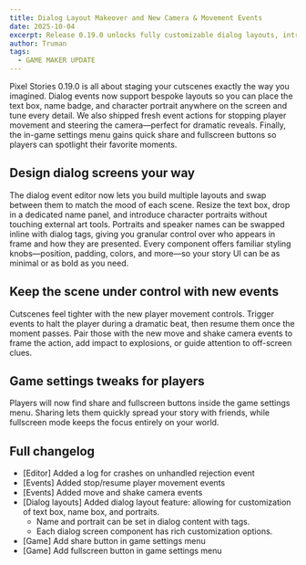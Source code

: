 ```yaml
---
title: Dialog Layout Makeover and New Camera & Movement Events
date: 2025-10-04
excerpt: Release 0.19.0 unlocks fully customizable dialog layouts, introduces camera shake and movement events, and adds new controls to the in-game settings menu.
author: Truman
tags:
  - GAME MAKER UPDATE
---
```


Pixel Stories 0.19.0 is all about staging your cutscenes exactly the way you imagined. Dialog events now support bespoke layouts so you can place the text box, name badge, and character portrait anywhere on the screen and tune every detail. We also shipped fresh event actions for stopping player movement and steering the camera—perfect for dramatic reveals. Finally, the in-game settings menu gains quick share and fullscreen buttons so players can spotlight their favorite moments.

## Design dialog screens your way

The dialog event editor now lets you build multiple layouts and swap between them to match the mood of each scene. Resize the text box, drop in a dedicated name panel, and introduce character portraits without touching external art tools. Portraits and speaker names can be swapped inline with dialog tags, giving you granular control over who appears in frame and how they are presented. Every component offers familiar styling knobs—position, padding, colors, and more—so your story UI can be as minimal or as bold as you need.

## Keep the scene under control with new events

Cutscenes feel tighter with the new player movement controls. Trigger events to halt the player during a dramatic beat, then resume them once the moment passes. Pair those with the new move and shake camera events to frame the action, add impact to explosions, or guide attention to off-screen clues.

## Game settings tweaks for players

Players will now find share and fullscreen buttons inside the game settings menu. Sharing lets them quickly spread your story with friends, while fullscreen mode keeps the focus entirely on your world.

## Full changelog

- [Editor] Added a log for crashes on unhandled rejection event
- [Events] Added stop/resume player movement events
- [Events] Added move and shake camera events
- [Dialog layouts] Added dialog layout feature: allowing for customization of text box, name box, and portraits.
  - Name and portrait can be set in dialog content with tags.
  - Each dialog screen component has rich customization options.
- [Game] Add share button in game settings menu
- [Game] Add fullscreen button in game settings menu
